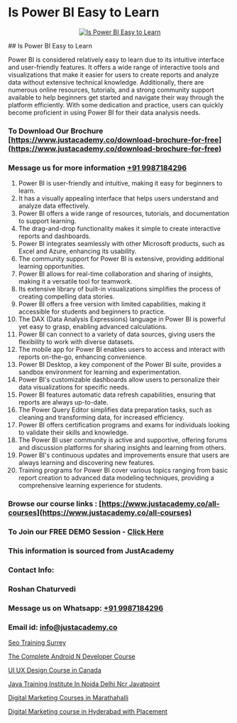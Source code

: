 # Is Power BI Easy to Learn

<p align="center">
  <a href="https://justacademy.co/course-detail/microsoft-power-bi-training">
    <img src="https://justacademy.co/storage2/course_image/1709962229_course_image.webp" alt="Is Power BI Easy to Learn">
  </a>
</p>
## Is Power BI Easy to Learn

Power BI is considered relatively easy to learn due to its intuitive interface and user-friendly features. It offers a wide range of interactive tools and visualizations that make it easier for users to create reports and analyze data without extensive technical knowledge. Additionally, there are numerous online resources, tutorials, and a strong community support available to help beginners get started and navigate their way through the platform efficiently. With some dedication and practice, users can quickly become proficient in using Power BI for their data analysis needs.
### To Download Our Brochure [https://www.justacademy.co/download-brochure-for-free](https://www.justacademy.co/download-brochure-for-free)
### Message us for more information [+91 9987184296](https://api.whatsapp.com/send?phone=919987184296)
1) Power BI is user-friendly and intuitive, making it easy for beginners to learn.
2) It has a visually appealing interface that helps users understand and analyze data effectively.
3) Power BI offers a wide range of resources, tutorials, and documentation to support learning.
4) The drag-and-drop functionality makes it simple to create interactive reports and dashboards.
5) Power BI integrates seamlessly with other Microsoft products, such as Excel and Azure, enhancing its usability.
6) The community support for Power BI is extensive, providing additional learning opportunities.
7) Power BI allows for real-time collaboration and sharing of insights, making it a versatile tool for teamwork.
8) Its extensive library of built-in visualizations simplifies the process of creating compelling data stories.
9) Power BI offers a free version with limited capabilities, making it accessible for students and beginners to practice.
10) The DAX (Data Analysis Expressions) language in Power BI is powerful yet easy to grasp, enabling advanced calculations.
11) Power BI can connect to a variety of data sources, giving users the flexibility to work with diverse datasets.
12) The mobile app for Power BI enables users to access and interact with reports on-the-go, enhancing convenience.
13) Power BI Desktop, a key component of the Power BI suite, provides a sandbox environment for learning and experimentation.
14) Power BI's customizable dashboards allow users to personalize their data visualizations for specific needs.
15) Power BI features automatic data refresh capabilities, ensuring that reports are always up-to-date.
16) The Power Query Editor simplifies data preparation tasks, such as cleaning and transforming data, for increased efficiency.
17) Power BI offers certification programs and exams for individuals looking to validate their skills and knowledge.
18) The Power BI user community is active and supportive, offering forums and discussion platforms for sharing insights and learning from others.
19) Power BI's continuous updates and improvements ensure that users are always learning and discovering new features.
20) Training programs for Power BI cover various topics ranging from basic report creation to advanced data modeling techniques, providing a comprehensive learning experience for students.

### Browse our course links : [https://www.justacademy.co/all-courses](https://www.justacademy.co/all-courses) 
### To Join our FREE DEMO Session - [Click Here](https://www.justacademy.co/register-for-course-demo)


### This information is sourced from JustAcademy
### Contact Info:
### Roshan Chaturvedi
### Message us on Whatsapp: [+91 9987184296](https://api.whatsapp.com/send?phone=919987184296)
### Email id: [info@justacademy.co](mailto:info@justacademy.co)
                
[Seo Training Surrey](https://www.linkedin.com/pulse/seo-training-surrey-justacademy-austin-wxftf?trackingId=dsXi%2BlEt7vV27GAritsVeQ%3D%3D&lipi=urn%3Ali%3Apage%3Ad_flagship3_company_admin%3B6mOngjoRSHaPxoHR8xdeBw%3D%3D)

[The Complete Android N Developer Course](https://www.linkedin.com/pulse/complete-android-n-developer-course-justacademy-hyderabad-4iprf/)

[UI UX Design Course in Canada](https://medium.com/@justacademytraining/ui-ux-design-course-in-canada-239ebcce9b39)

[Java Training Institute In Noida Delhi Ncr Javatpoint](https://medium.com/@prempja40/java-training-institute-in-noida-delhi-ncr-javatpoint-e11ab0f38ec0)

[Digital Marketing Courses in Marathahalli](https://justacademyin.github.io/justacademy/digital-marketing-courses-in-marathahalli)

[Digital Marketing course in Hyderabad with Placement](https://justacademyin.github.io/justacademy/digital-marketing-course-in-hyderabad-with-placement)

